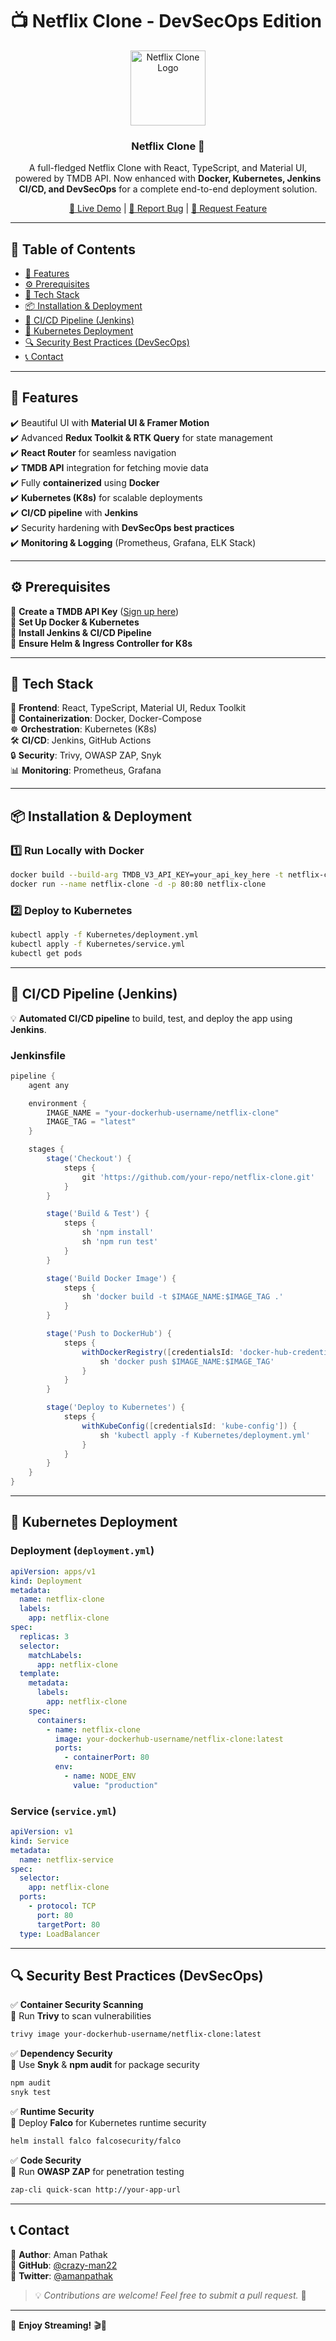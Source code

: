 # 📺 **Netflix Clone - DevSecOps Edition**  

<div align="center">
  <a href="http://netflix-clone-with-tmdb-using-react-mui.vercel.app/">
    <img src="./public/assets/netflix-logo.png" alt="Netflix Clone Logo" width="120">
  </a>

  <h3 align="center">Netflix Clone 🚀</h3>

  <p align="center">
    A full-fledged Netflix Clone with React, TypeScript, and Material UI, powered by TMDB API. Now enhanced with <strong>Docker, Kubernetes, Jenkins CI/CD, and DevSecOps</strong> for a complete end-to-end deployment solution.
  </p>

  <p align="center">
    <a href="https://netflix-clone-react-typescript.vercel.app/">🎥 Live Demo</a> |
    <a href="https://github.com/crazy-man22/netflix-clone-react-typescript/issues">🐞 Report Bug</a> |
    <a href="https://github.com/crazy-man22/netflix-clone-react-typescript/issues">🚀 Request Feature</a>
  </p>
</div>

---

## 📌 **Table of Contents**  
- [🎯 Features](#-features)  
- [⚙️ Prerequisites](#️-prerequisites)  
- [🔧 Tech Stack](#-tech-stack)  
- [📦 Installation & Deployment](#-installation--deployment)  
- [🚀 CI/CD Pipeline (Jenkins)](#-cicd-pipeline-jenkins)  
- [📜 Kubernetes Deployment](#-kubernetes-deployment)  
- [🔍 Security Best Practices (DevSecOps)](#-security-best-practices-devsecops)  
- [📞 Contact](#-contact)  

---

## 🎯 **Features**  
✔️ Beautiful UI with **Material UI & Framer Motion**  
✔️ Advanced **Redux Toolkit & RTK Query** for state management  
✔️ **React Router** for seamless navigation  
✔️ **TMDB API** integration for fetching movie data  
✔️ Fully **containerized** using **Docker**  
✔️ **Kubernetes (K8s)** for scalable deployments  
✔️ **CI/CD pipeline** with **Jenkins**  
✔️ Security hardening with **DevSecOps best practices**  
✔️ **Monitoring & Logging** (Prometheus, Grafana, ELK Stack)  

---

## ⚙️ **Prerequisites**  
🔹 **Create a TMDB API Key** ([Sign up here](https://www.themoviedb.org/))  
🔹 **Set Up Docker & Kubernetes**  
🔹 **Install Jenkins & CI/CD Pipeline**  
🔹 **Ensure Helm & Ingress Controller for K8s**  

---

## 🔧 **Tech Stack**  
🚀 **Frontend**: React, TypeScript, Material UI, Redux Toolkit  
🐳 **Containerization**: Docker, Docker-Compose  
☸️ **Orchestration**: Kubernetes (K8s)  
🛠 **CI/CD**: Jenkins, GitHub Actions  
🔒 **Security**: Trivy, OWASP ZAP, Snyk  
📊 **Monitoring**: Prometheus, Grafana  

---

## 📦 **Installation & Deployment**  

### 1️⃣ **Run Locally with Docker**  
```sh
docker build --build-arg TMDB_V3_API_KEY=your_api_key_here -t netflix-clone .
docker run --name netflix-clone -d -p 80:80 netflix-clone
```

### 2️⃣ **Deploy to Kubernetes**  
```sh
kubectl apply -f Kubernetes/deployment.yml
kubectl apply -f Kubernetes/service.yml
kubectl get pods
```

---

## 🚀 **CI/CD Pipeline (Jenkins)**  

💡 **Automated CI/CD pipeline** to build, test, and deploy the app using **Jenkins**.  

### **Jenkinsfile**
```groovy
pipeline {
    agent any

    environment {
        IMAGE_NAME = "your-dockerhub-username/netflix-clone"
        IMAGE_TAG = "latest"
    }

    stages {
        stage('Checkout') {
            steps {
                git 'https://github.com/your-repo/netflix-clone.git'
            }
        }

        stage('Build & Test') {
            steps {
                sh 'npm install'
                sh 'npm run test'
            }
        }

        stage('Build Docker Image') {
            steps {
                sh 'docker build -t $IMAGE_NAME:$IMAGE_TAG .'
            }
        }

        stage('Push to DockerHub') {
            steps {
                withDockerRegistry([credentialsId: 'docker-hub-credentials', url: '']) {
                    sh 'docker push $IMAGE_NAME:$IMAGE_TAG'
                }
            }
        }

        stage('Deploy to Kubernetes') {
            steps {
                withKubeConfig([credentialsId: 'kube-config']) {
                    sh 'kubectl apply -f Kubernetes/deployment.yml'
                }
            }
        }
    }
}
```

---

## 📜 **Kubernetes Deployment**  

### **Deployment (`deployment.yml`)**
```yaml
apiVersion: apps/v1
kind: Deployment
metadata:
  name: netflix-clone
  labels:
    app: netflix-clone
spec:
  replicas: 3
  selector:
    matchLabels:
      app: netflix-clone
  template:
    metadata:
      labels:
        app: netflix-clone
    spec:
      containers:
        - name: netflix-clone
          image: your-dockerhub-username/netflix-clone:latest
          ports:
            - containerPort: 80
          env:
            - name: NODE_ENV
              value: "production"
```

### **Service (`service.yml`)**
```yaml
apiVersion: v1
kind: Service
metadata:
  name: netflix-service
spec:
  selector:
    app: netflix-clone
  ports:
    - protocol: TCP
      port: 80
      targetPort: 80
  type: LoadBalancer
```

---

## 🔍 **Security Best Practices (DevSecOps)**  

✅ **Container Security Scanning**  
🔹 Run **Trivy** to scan vulnerabilities  
```sh
trivy image your-dockerhub-username/netflix-clone:latest
```

✅ **Dependency Security**  
🔹 Use **Snyk** & **npm audit** for package security  
```sh
npm audit
snyk test
```

✅ **Runtime Security**  
🔹 Deploy **Falco** for Kubernetes runtime security  
```sh
helm install falco falcosecurity/falco
```

✅ **Code Security**  
🔹 Run **OWASP ZAP** for penetration testing  
```sh
zap-cli quick-scan http://your-app-url
```

---

## 📞 **Contact**  
🔹 **Author**: Aman Pathak  
🔹 **GitHub**: [@crazy-man22](https://github.com/crazy-man22)  
🔹 **Twitter**: [@amanpathak](https://twitter.com/amanpathak)  

> 💡 *Contributions are welcome! Feel free to submit a pull request.* 🚀  

---

🚀 **Enjoy Streaming!** 🎬🍿 

